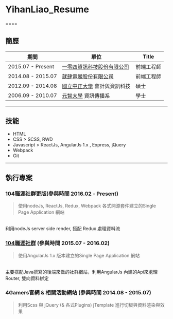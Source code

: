 # YihanLiao_Resume

====

## 簡歷
| 期間               | 單位     | Title   |
|-------------------|----------|---------|
| 2015.07 - Present | [一零四資訊科技股份有限公司](https://www.104.com.tw/)| 前端工程師 |
| 2014.08 - 2015.07 | [就肆電競股份有限公司](https://www.4gamers.com.tw/) | 前端工程師 |
| 2012.09 - 2014.08 | [國立中正大學](https://www.ccu.edu.tw/) 會計與資訊科技 | 碩士 |
| 2006.09 - 2010.07 | [元智大學](http://www.yzu.edu.tw/) 資訊傳播系 | 學士 |

-----

## 技能
* HTML
* CSS > SCSS, RWD
* Javascript > ReactJs, AngularJs 1.x , Express, jQuery
* Webpack
* Git

-----

## 執行專案

### 104職涯社群更版(參與時間 2016.02 - Present)
> 使用nodeJs, ReactJs, Redux, Webpack 各式開源套件建立的Single Page Application 網站
<br/>
利用nodeJs server side render, 搭配 Redux 處理資料流

### [104職涯社群](http://plus.104.com.tw) (參與時間 2015.07 - 2016.02)
> 使用AngularJs 1.x 版本建立的Single Page Application 網站
<br />
主要搭配Java撰寫的後端來做的社群網站，利用AngularJs 內建的Api來處理Router, 雙向資料綁定

### 4Gamers官網 & 相關活動網站 (參與時間 2014.08 - 2015.07)
> 利用Scss 與 jQuery (& 各式Plugins) jTemplate 進行切板與資料渲染與效果
